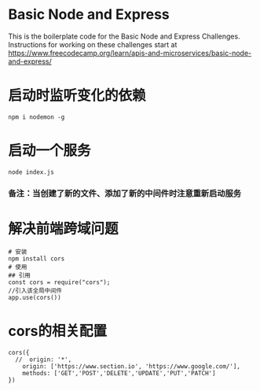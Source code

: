 # Basic Node and Express

This is the boilerplate code for the Basic Node and Express Challenges. Instructions for working on these challenges start at https://www.freecodecamp.org/learn/apis-and-microservices/basic-node-and-express/

# 启动时监听变化的依赖
```
npm i nodemon -g
```

# 启动一个服务
```
node index.js
```

### 备注：当创建了新的文件、添加了新的中间件时注意重新启动服务

# 解决前端跨域问题
```
# 安装
npm install cors
# 使用
## 引用
const cors = require("cors");
//引入该全局中间件
app.use(cors())
```

# cors的相关配置
```
cors({
  //  origin: '*',
    origin: ['https://www.section.io', 'https://www.google.com/'],
    methods: ['GET','POST','DELETE','UPDATE','PUT','PATCH']
})
```